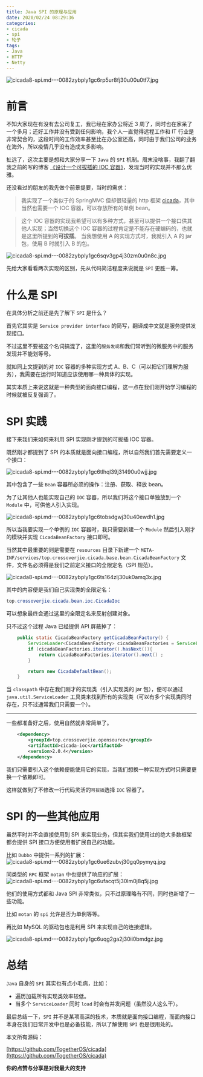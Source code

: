 ```yaml
---
title: Java SPI 的原理与应用
date: 2020/02/24 08:29:36 
categories: 
- cicada
- spi
- 轮子
tags: 
- Java
- HTTP
- Netty
---
```


![cicada8-spi.md---0082zybply1gc6rp5ur8fj30u00u0tf7.jpg](https://i.loli.net/2020/02/24/JxoDiHGdOK5q7Nj.jpg)

# 前言

不知大家现在有没有去公司复工，我已经在家办公将近 3 周了，同时也在家呆了一个多月；还好工作并没有受到任何影响，我个人一直觉得远程工作和 IT 行业是非常契合的，这段时间的工作效率甚至比在办公室还高，同时由于我们公司的业务在海外，所以疫情几乎没有造成太多影响。

扯远了，这次主要是想和大家分享一下 `Java` 的 `SPI` 机制。周末没啥事，我翻了翻我之前的写的博客 [《设计一个可拔插的 IOC 容器》](https://crossoverjie.top/2018/11/15/wheel/cicada6/)，发现当时的实现并不那么优雅。

还没看过的朋友的我先做个前景提要，当时的需求：

> 我实现了一个类似于的 SpringMVC 但却很轻量的 http 框架 [cicada](https://github.com/TogetherOS/cicada/)，其中当然也需要一个 IOC 容器，可以存放所有的单例 bean。

> 这个 IOC 容器的实现我希望可以有多种方式，甚至可以提供一个接口供其他人实现；当然切换这个 IOC 容器的过程肯定是不能存在硬编码的，也就是这里所提到的**可拔插**。
> 当我想使用 A 的实现方式时，我就引入 A 的 jar 包，使用 B 时就引入 B 的包。

<!--more-->

![cicada8-spi.md---0082zybply1gc6sqv3gp4j30zm0u0n8c.jpg](https://i.loli.net/2020/02/24/n7QkNmv5t2r4HOy.jpg)

先给大家看看两次实现的区别，先从代码简洁程度来说就是 `SPI` 更胜一筹。

# 什么是 SPI

在具体分析之前还是先了解下 `SPI` 是什么？

首先它其实是 `Service provider interface` 的简写，翻译成中文就是服务提供发现接口。

不过这里不要被这个名词搞混了，这里的`服务发现`和我们常听到的微服务中的服务发现并不能划等号。

就如同上文提到的对 `IOC` 容器的多种实现方式 A、B、C（可以把它们理解为服务），我需要在运行时知道应该使用哪一种具体的实现。

其实本质上来说这就是一种典型的面向接口编程，这一点在我们刚开始学习编程的时候就被反复强调了。

# SPI 实践

接下来我们来如何来利用 SPI 实现刚才提到的可拔插 IOC 容器。

既然刚才都提到了 SPI 的本质就是面向接口编程，所以自然我们首先需要定义一个接口：

![cicada8-spi.md---0082zybply1gc6tlhql39j31490u0wjj.jpg](https://i.loli.net/2020/02/24/DVBJez2YtwiKs9S.jpg)

其中包含了一些 `Bean` 容器所必须的操作：注册、获取、释放 bean。

为了让其他人也能实现自己的 `IOC` 容器，所以我们将这个接口单独放到一个 `Module` 中，可供他人引入实现。

![cicada8-spi.md---0082zybply1gc6tobsdgwj30u40ewdh1.jpg](https://i.loli.net/2020/02/24/CASm2MdYGj7IZRl.jpg)

所以当我要实现一个单例的 `IOC` 容器时，我只需要新建一个 `Module` 然后引入刚才的模块并实现 `CicadaBeanFactory` 接口即可。


当然其中最重要的则是需要在 `resources` 目录下新建一个 `META-INF/services/top.crossoverjie.cicada.base.bean.CicadaBeanFactory` 文件，文件名必须得是我们之前定义接口的全限定名（SPI 规范）。

![cicada8-spi.md---0082zybply1gc6ts164zlj30uk0amq3x.jpg](https://i.loli.net/2020/02/24/AR8zJs5QrV1W2yE.jpg)

其中的内容便是我们自己实现类的全限定名：

```java
top.crossoverjie.cicada.bean.ioc.CicadaIoc
```

可以想象最终会通过这里的全限定名来反射创建对象。

只不过这个过程 Java 已经提供 API 屏蔽掉了：

```java
    public static CicadaBeanFactory getCicadaBeanFactory() {
        ServiceLoader<CicadaBeanFactory> cicadaBeanFactories = ServiceLoader.load(CicadaBeanFactory.class);
        if (cicadaBeanFactories.iterator().hasNext()){
            return cicadaBeanFactories.iterator().next() ;
        }

        return new CicadaDefaultBean();
    }
```

当 `classpath` 中存在我们刚才的实现类（引入实现类的 jar 包），便可以通过 `java.util.ServiceLoader` 工具类来找到所有的实现类（可以有多个实现类同时存在，只不过通常我们只需要一个）。

----

一些都准备好之后，使用自然就非常简单了。

```xml
    <dependency>
        <groupId>top.crossoverjie.opensource</groupId>
        <artifactId>cicada-ioc</artifactId>
        <version>2.0.4</version>
    </dependency>
```

我们只需要引入这个依赖便能使用它的实现，当我们想换一种实现方式时只需要更换一个依赖即可。

这样就做到了不修改一行代码灵活的`可拔插`选择 `IOC` 容器了。


# SPI 的一些其他应用

虽然平时并不会直接使用到 SPI 来实现业务，但其实我们使用过的绝大多数框架都会提供 SPI 接口方便使用者扩展自己的功能。

比如 `Dubbo` 中提供一系列的扩展：
![cicada8-spi.md---0082zybply1gc6ue6zubvj30gq0pymyq.jpg](https://i.loli.net/2020/02/24/L3hFlJO9bX7IAd1.jpg)

同类型的 `RPC` 框架 `motan` 中也提供了响应的扩展：
![cicada8-spi.md---0082zybply1gc6ufacqt5j30lm0j8q5j.jpg](https://i.loli.net/2020/02/24/5WxzwG8Q9ZeIY3r.jpg)

他们的使用方式都和 Java SPI 非常类似，只不过原理略有不同，同时也新增了一些功能。

比如 `motan` 的 `spi` 允许是否为单例等等。

再比如 MySQL 的驱动包也是利用 SPI 来实现自己的连接逻辑。

![cicada8-spi.md---0082zybply1gc6uqg2ga2j30ii0bmdgz.jpg](https://i.loli.net/2020/02/24/TJLCI2yEn8WV9MX.jpg)

# 总结

 `Java` 自身的 `SPI` 其实也有点小毛病，比如：

- 遍历加载所有实现类效率较低。
- 当多个 `ServiceLoader` 同时 `load` 时会有并发问题（虽然没人这么干）。

最后总结一下，`SPI` 并不是某项高深的技术，本质就是面向接口编程，而面向接口本身在我们日常开发中也是必备技能，所以了解使用 `SPI` 也是很用处的。

本文所有源码：

[https://github.com/TogetherOS/cicada](https://github.com/TogetherOS/cicada)

**你的点赞与分享是对我最大的支持**